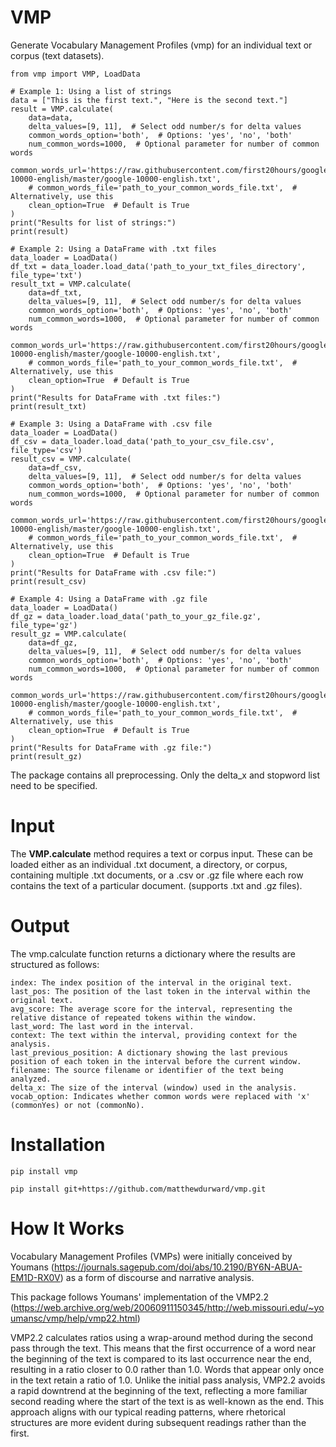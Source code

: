 # VMP

Generate Vocabulary Management Profiles (vmp) for an individual text or corpus (text datasets). 

    from vmp import VMP, LoadData
    
    # Example 1: Using a list of strings
    data = ["This is the first text.", "Here is the second text."]
    result = VMP.calculate(
        data=data,
        delta_values=[9, 11],  # Select odd number/s for delta values
        common_words_option='both',  # Options: 'yes', 'no', 'both'
        num_common_words=1000,  # Optional parameter for number of common words
        common_words_url='https://raw.githubusercontent.com/first20hours/google-10000-english/master/google-10000-english.txt',
        # common_words_file='path_to_your_common_words_file.txt',  # Alternatively, use this
        clean_option=True  # Default is True
    )
    print("Results for list of strings:")
    print(result)

    # Example 2: Using a DataFrame with .txt files
    data_loader = LoadData()
    df_txt = data_loader.load_data('path_to_your_txt_files_directory', file_type='txt')
    result_txt = VMP.calculate(
        data=df_txt,
        delta_values=[9, 11],  # Select odd number/s for delta values
        common_words_option='both',  # Options: 'yes', 'no', 'both'
        num_common_words=1000,  # Optional parameter for number of common words
        common_words_url='https://raw.githubusercontent.com/first20hours/google-10000-english/master/google-10000-english.txt',
        # common_words_file='path_to_your_common_words_file.txt',  # Alternatively, use this
        clean_option=True  # Default is True
    )
    print("Results for DataFrame with .txt files:")
    print(result_txt)

    # Example 3: Using a DataFrame with .csv file
    data_loader = LoadData()
    df_csv = data_loader.load_data('path_to_your_csv_file.csv', file_type='csv')
    result_csv = VMP.calculate(
        data=df_csv,
        delta_values=[9, 11],  # Select odd number/s for delta values
        common_words_option='both',  # Options: 'yes', 'no', 'both'
        num_common_words=1000,  # Optional parameter for number of common words
        common_words_url='https://raw.githubusercontent.com/first20hours/google-10000-english/master/google-10000-english.txt',
        # common_words_file='path_to_your_common_words_file.txt',  # Alternatively, use this
        clean_option=True  # Default is True
    )
    print("Results for DataFrame with .csv file:")
    print(result_csv)

    # Example 4: Using a DataFrame with .gz file
    data_loader = LoadData()
    df_gz = data_loader.load_data('path_to_your_gz_file.gz', file_type='gz')
    result_gz = VMP.calculate(
        data=df_gz,
        delta_values=[9, 11],  # Select odd number/s for delta values
        common_words_option='both',  # Options: 'yes', 'no', 'both'
        num_common_words=1000,  # Optional parameter for number of common words
        common_words_url='https://raw.githubusercontent.com/first20hours/google-10000-english/master/google-10000-english.txt',
        # common_words_file='path_to_your_common_words_file.txt',  # Alternatively, use this
        clean_option=True  # Default is True
    )
    print("Results for DataFrame with .gz file:")
    print(result_gz)


The package contains all preprocessing. Only the delta_x and stopword list need to be specified.

# Input

The **VMP.calculate** method requires a text or corpus input. These can be loaded either as an individual .txt document, a directory, or corpus, containing multiple .txt documents, or a .csv or .gz file where each row contains the text of a particular document. (supports .txt and .gz files).

# Output

The vmp.calculate function returns a dictionary where the results are structured as follows:

    index: The index position of the interval in the original text.
    last_pos: The position of the last token in the interval within the original text.
    avg_score: The average score for the interval, representing the relative distance of repeated tokens within the window.
    last_word: The last word in the interval.
    context: The text within the interval, providing context for the analysis.
    last_previous_position: A dictionary showing the last previous position of each token in the interval before the current window.
    filename: The source filename or identifier of the text being analyzed.
    delta_x: The size of the interval (window) used in the analysis.
    vocab_option: Indicates whether common words were replaced with 'x' (commonYes) or not (commonNo).

# Installation

    pip install vmp

    pip install git+https://github.com/matthewdurward/vmp.git
    
# How It Works

Vocabulary Management Profiles (VMPs) were initially conceived by Youmans (https://journals.sagepub.com/doi/abs/10.2190/BY6N-ABUA-EM1D-RX0V) as a form of discourse and narrative analysis. 

This package follows Youmans' implementation of the VMP2.2 (https://web.archive.org/web/20060911150345/http://web.missouri.edu/~youmansc/vmp/help/vmp22.html)

VMP2.2 calculates ratios using a wrap-around method during the second pass through the text. This means that the first occurrence of a word near the beginning of the text is compared to its last occurrence near the end, resulting in a ratio closer to 0.0 rather than 1.0. Words that appear only once in the text retain a ratio of 1.0. Unlike the initial pass analysis, VMP2.2 avoids a rapid downtrend at the beginning of the text, reflecting a more familiar second reading where the start of the text is as well-known as the end. This approach aligns with our typical reading patterns, where rhetorical structures are more evident during subsequent readings rather than the first.

